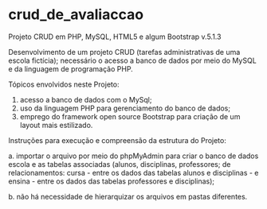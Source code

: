 # crud_de_avaliaccao

Projeto CRUD em PHP, MySQL, HTML5 e algum Bootstrap v.5.1.3

Desenvolvimento de um projeto CRUD (tarefas administrativas de uma escola fictícia); necessário o acesso a banco de dados por meio do MySQL e da linguagem de programação PHP.

Tópicos envolvidos neste Projeto:

1. acesso a banco de dados com o MySql;
2. uso da linguagem PHP para gerenciamento do banco de dados;
3. emprego do framework open source Bootstrap para criação de um layout mais estilizado.

Instruções para execução e compreensão da estrutura do Projeto:

a. importar o arquivo por meio do phpMyAdmin para criar o banco de dados escola e as tabelas associadas (alunos, disciplinas, professores; de relacionamentos: cursa - entre os dados das tabelas alunos e disciplinas - e ensina - entre os dados das tabelas professores e disciplinas);

b. não há necessidade de hierarquizar os arquivos em pastas diferentes.
